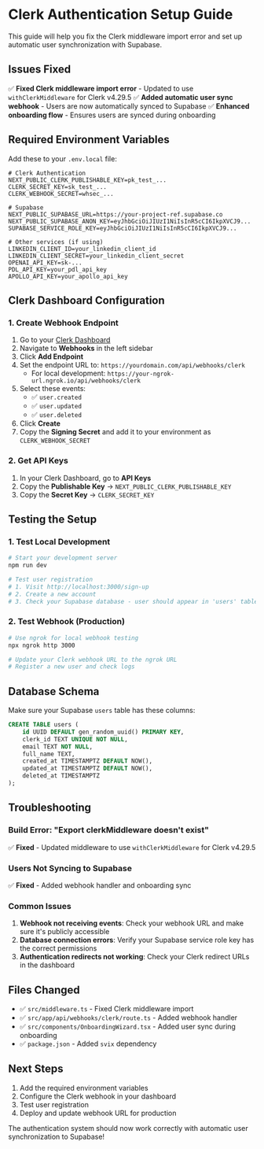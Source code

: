# Clerk Authentication Setup Guide

This guide will help you fix the Clerk middleware import error and set up automatic user synchronization with Supabase.

## Issues Fixed

✅ **Fixed Clerk middleware import error** - Updated to use `withClerkMiddleware` for Clerk v4.29.5
✅ **Added automatic user sync webhook** - Users are now automatically synced to Supabase
✅ **Enhanced onboarding flow** - Ensures users are synced during onboarding

## Required Environment Variables

Add these to your `.env.local` file:

```env
# Clerk Authentication
NEXT_PUBLIC_CLERK_PUBLISHABLE_KEY=pk_test_...
CLERK_SECRET_KEY=sk_test_...
CLERK_WEBHOOK_SECRET=whsec_...

# Supabase
NEXT_PUBLIC_SUPABASE_URL=https://your-project-ref.supabase.co
NEXT_PUBLIC_SUPABASE_ANON_KEY=eyJhbGciOiJIUzI1NiIsInR5cCI6IkpXVCJ9...
SUPABASE_SERVICE_ROLE_KEY=eyJhbGciOiJIUzI1NiIsInR5cCI6IkpXVCJ9...

# Other services (if using)
LINKEDIN_CLIENT_ID=your_linkedin_client_id
LINKEDIN_CLIENT_SECRET=your_linkedin_client_secret
OPENAI_API_KEY=sk-...
PDL_API_KEY=your_pdl_api_key
APOLLO_API_KEY=your_apollo_api_key
```

## Clerk Dashboard Configuration

### 1. Create Webhook Endpoint

1. Go to your [Clerk Dashboard](https://dashboard.clerk.com)
2. Navigate to **Webhooks** in the left sidebar
3. Click **Add Endpoint**
4. Set the endpoint URL to: `https://yourdomain.com/api/webhooks/clerk`
   - For local development: `https://your-ngrok-url.ngrok.io/api/webhooks/clerk`
5. Select these events:
   - ✅ `user.created`
   - ✅ `user.updated`
   - ✅ `user.deleted`
6. Click **Create**
7. Copy the **Signing Secret** and add it to your environment as `CLERK_WEBHOOK_SECRET`

### 2. Get API Keys

1. In your Clerk Dashboard, go to **API Keys**
2. Copy the **Publishable Key** → `NEXT_PUBLIC_CLERK_PUBLISHABLE_KEY`
3. Copy the **Secret Key** → `CLERK_SECRET_KEY`

## Testing the Setup

### 1. Test Local Development

```bash
# Start your development server
npm run dev

# Test user registration
# 1. Visit http://localhost:3000/sign-up
# 2. Create a new account
# 3. Check your Supabase database - user should appear in 'users' table
```

### 2. Test Webhook (Production)

```bash
# Use ngrok for local webhook testing
npx ngrok http 3000

# Update your Clerk webhook URL to the ngrok URL
# Register a new user and check logs
```

## Database Schema

Make sure your Supabase `users` table has these columns:

```sql
CREATE TABLE users (
    id UUID DEFAULT gen_random_uuid() PRIMARY KEY,
    clerk_id TEXT UNIQUE NOT NULL,
    email TEXT NOT NULL,
    full_name TEXT,
    created_at TIMESTAMPTZ DEFAULT NOW(),
    updated_at TIMESTAMPTZ DEFAULT NOW(),
    deleted_at TIMESTAMPTZ
);
```

## Troubleshooting

### Build Error: "Export clerkMiddleware doesn't exist"

✅ **Fixed** - Updated middleware to use `withClerkMiddleware` for Clerk v4.29.5

### Users Not Syncing to Supabase

✅ **Fixed** - Added webhook handler and onboarding sync

### Common Issues

1. **Webhook not receiving events**: Check your webhook URL and make sure it's publicly accessible
2. **Database connection errors**: Verify your Supabase service role key has the correct permissions
3. **Authentication redirects not working**: Check your Clerk redirect URLs in the dashboard

## Files Changed

- ✅ `src/middleware.ts` - Fixed Clerk middleware import
- ✅ `src/app/api/webhooks/clerk/route.ts` - Added webhook handler
- ✅ `src/components/OnboardingWizard.tsx` - Added user sync during onboarding
- ✅ `package.json` - Added `svix` dependency

## Next Steps

1. Add the required environment variables
2. Configure the Clerk webhook in your dashboard
3. Test user registration
4. Deploy and update webhook URL for production

The authentication system should now work correctly with automatic user synchronization to Supabase! 